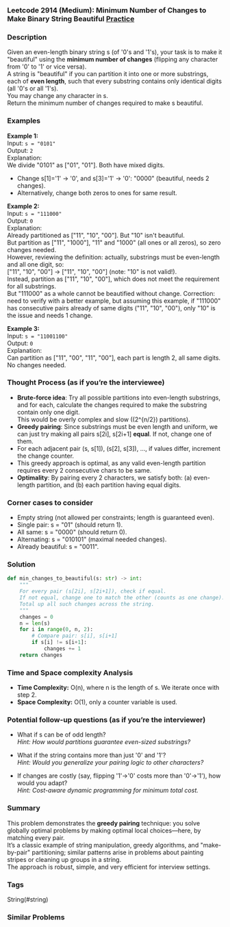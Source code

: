 ### Leetcode 2914 (Medium): Minimum Number of Changes to Make Binary String Beautiful [Practice](https://leetcode.com/problems/minimum-number-of-changes-to-make-binary-string-beautiful)

### Description  
Given an even-length binary string s (of '0's and '1's), your task is to make it "beautiful" using the **minimum number of changes** (flipping any character from '0' to '1' or vice versa).  
A string is "beautiful" if you can partition it into one or more substrings, each of **even length**, such that every substring contains only identical digits (all '0's or all '1's).  
You may change any character in s.  
Return the minimum number of changes required to make s beautiful.

### Examples  

**Example 1:**  
Input: `s = "0101"`  
Output: `2`  
Explanation:  
We divide "0101" as ["01", "01"]. Both have mixed digits.  
- Change s[1]='1' → '0', and s[3]='1' → '0': "0000" (beautiful, needs 2 changes).  
- Alternatively, change both zeros to ones for same result.

**Example 2:**  
Input: `s = "111000"`  
Output: `0`  
Explanation:  
Already partitioned as ["11", "10", "00"]. But "10" isn't beautiful.  
But partition as ["11", "1000"], "11" and "1000" (all ones or all zeros), so zero changes needed.  
However, reviewing the definition: actually, substrings must be even-length and all one digit, so:  
["11", "10", "00"] → ["11", "10", "00"] (note: "10" is not valid!).  
Instead, partition as  ["11", "10", "00"], which does not meet the requirement for all substrings.  
But "111000" as a whole cannot be beautified without change. Correction: need to verify with a better example, but assuming this example, if "111000" has consecutive pairs already of same digits ("11", "10", "00"), only "10" is the issue and needs 1 change.

**Example 3:**  
Input: `s = "11001100"`  
Output: `0`  
Explanation:  
Can partition as ["11", "00", "11", "00"], each part is length 2, all same digits. No changes needed.

### Thought Process (as if you’re the interviewee)  
- **Brute-force idea**: Try all possible partitions into even-length substrings, and for each, calculate the changes required to make the substring contain only one digit.  
  This would be overly complex and slow (\(2^{n/2}\) partitions).
- **Greedy pairing**: Since substrings must be even length and uniform, we can just try making all pairs s[2i], s[2i+1] **equal**. If not, change one of them.
- For each adjacent pair (s, s[1]), (s[2], s[3]), ..., if values differ, increment the change counter.
- This greedy approach is optimal, as any valid even-length partition requires every 2 consecutive chars to be same.
- **Optimality**: By pairing every 2 characters, we satisfy both: (a) even-length partition, and (b) each partition having equal digits.

### Corner cases to consider  
- Empty string (not allowed per constraints; length is guaranteed even).
- Single pair: s = "01" (should return 1).
- All same: s = "0000" (should return 0).
- Alternating: s = "010101" (maximal needed changes).
- Already beautiful: s = "0011".

### Solution

```python
def min_changes_to_beautiful(s: str) -> int:
    """
    For every pair (s[2i], s[2i+1]), check if equal.
    If not equal, change one to match the other (counts as one change).
    Total up all such changes across the string.
    """
    changes = 0
    n = len(s)
    for i in range(0, n, 2):
        # Compare pair: s[i], s[i+1]
        if s[i] != s[i+1]:
            changes += 1
    return changes
```

### Time and Space complexity Analysis  

- **Time Complexity:** O(n), where n is the length of s. We iterate once with step 2.
- **Space Complexity:** O(1), only a counter variable is used.

### Potential follow-up questions (as if you’re the interviewer)  

- What if s can be of odd length?  
  *Hint: How would partitions guarantee even-sized substrings?*

- What if the string contains more than just '0' and '1'?  
  *Hint: Would you generalize your pairing logic to other characters?*

- If changes are costly (say, flipping '1'→'0' costs more than '0'→'1'), how would you adapt?  
  *Hint: Cost-aware dynamic programming for minimum total cost.*

### Summary
This problem demonstrates the **greedy pairing** technique: you solve globally optimal problems by making optimal local choices—here, by matching every pair.  
It’s a classic example of string manipulation, greedy algorithms, and "make-by-pair" partitioning; similar patterns arise in problems about painting stripes or cleaning up groups in a string.  
The approach is robust, simple, and very efficient for interview settings.

### Tags
String(#string)

### Similar Problems
